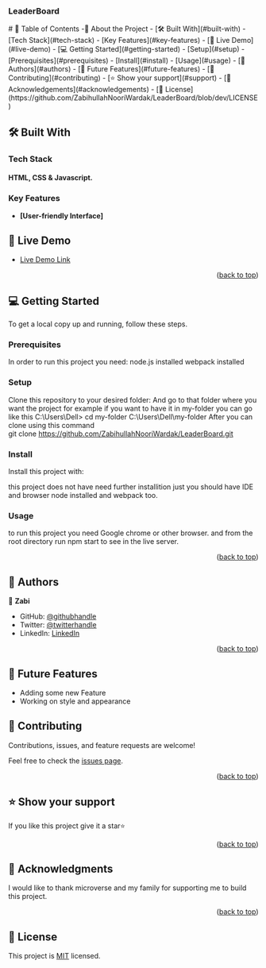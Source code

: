 <a name="readme-top"></a>

  <h3><b>LeaderBoard</b></h3>

</div>
# 📗 Table of Contents
-📖 About the Project
  - [🛠 Built With](#built-with)
    - [Tech Stack](#tech-stack)
    - [Key Features](#key-features)
    - [🚀 Live Demo](#live-demo)
- [💻 Getting Started](#getting-started)
  - [Setup](#setup)
  - [Prerequisites](#prerequisites)
  - [Install](#install)
  - [Usage](#usage)
- [👥 Authors](#authors)  
- [🔭 Future Features](#future-features)
- [🤝 Contributing](#contributing)
- [⭐️ Show your support](#support)
- [🙏 Acknowledgements](#acknowledgements)
- [📝 License](https://github.com/ZabihullahNooriWardak/LeaderBoard/blob/dev/LICENSE)

<!-- PROJECT DESCRIPTION -->

## 🛠 Built With <a name="built-with"></a>

### Tech Stack <a name="tech-stack"></a>


   #### HTML, CSS & Javascript.


<!-- Features -->

### Key Features <a name="key-features"></a>

- **[User-friendly Interface]**
## 🚀 Live Demo <a name="live-demo"></a>

- [Live Demo Link](https://zabihullahnooriwardak.github.io/brandNewTodoApp/dist)
<p align="right">(<a href="#readme-top">back to top</a>)</p>


<!-- GETTING STARTED -->

## 💻 Getting Started <a name="getting-started"></a>
>
To get a local copy up and running, follow these steps.

### Prerequisites

In order to run this project you need:
 node.js installed
 webpack installed

### Setup

Clone this repository to your desired folder:
And go to that folder where you want the project for example if you want to have it in my-folder you can go like this 
  C:\Users\Dell>
  cd my-folder
  C:\Users\Dell\my-folder
After you can clone using this command  
  git clone https://github.com/ZabihullahNooriWardak/LeaderBoard.git


### Install

Install this project with:

this project does not have need further installition just 
you should have IDE and browser node installed and webpack too.

### Usage

to run this project you need Google chrome or other browser.
and from the root directory run npm start to see in the live server.

<p align="right">(<a href="#readme-top">back to top</a>)</p>

<!-- AUTHORS -->

## 👥 Authors <a name="authors"></a>

> 

👤 **Zabi**

- GitHub: [@githubhandle](https://github.com/ZabihullahNooriWardak)
- Twitter: [@twitterhandle](https://twitter.com/ZabiNoo31954752)
- LinkedIn: [LinkedIn](https://www.linkedin.com/in/zabih-noori-aa59a924a/)



<p align="right">(<a href="#readme-top">back to top</a>)</p>

<!-- FUTURE FEATURES -->

## 🔭 Future Features <a name="future-features"></a>

 - Adding some new Feature
 - Working on style and appearance

<!-- CONTRIBUTING -->

## 🤝 Contributing <a name="contributing"></a>

Contributions, issues, and feature requests are welcome!

Feel free to check the [issues page](../../issues/).
<p align="right">(<a href="#readme-top">back to top</a>)</p>

## ⭐️ Show your support <a name="support"></a>

If you like this project give it a star⭐
<p align="right">(<a href="#readme-top">back to top</a>)</p>

## 🙏 Acknowledgments <a name="acknowledgements"></a>
I would like to thank microverse and my family for supporting me to build this project.
<p align="right">(<a href="#readme-top">back to top</a>)</p>

## 📝 License <a name="license"></a>

This project is [MIT](./LICENSE) licensed.


